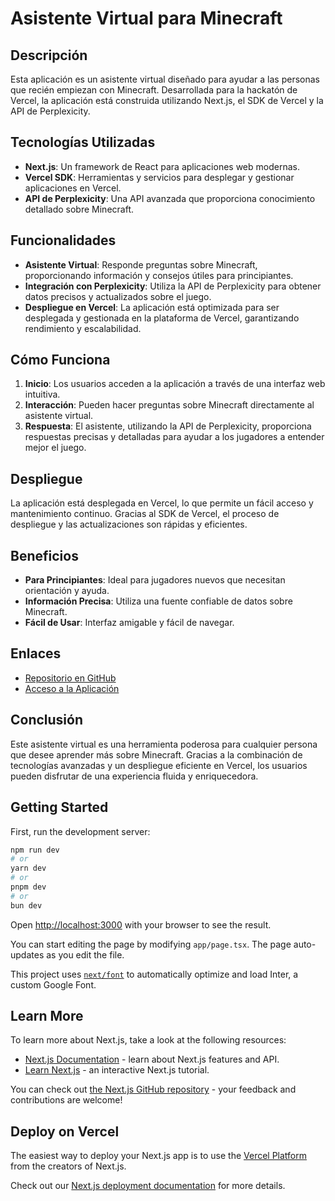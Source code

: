 # Asistente Virtual para Minecraft

## Descripción

Esta aplicación es un asistente virtual diseñado para ayudar a las personas que recién empiezan con Minecraft. Desarrollada para la hackatón de Vercel, la aplicación está construida utilizando Next.js, el SDK de Vercel y la API de Perplexicity.

## Tecnologías Utilizadas

- **Next.js**: Un framework de React para aplicaciones web modernas.
- **Vercel SDK**: Herramientas y servicios para desplegar y gestionar aplicaciones en Vercel.
- **API de Perplexicity**: Una API avanzada que proporciona conocimiento detallado sobre Minecraft.

## Funcionalidades

- **Asistente Virtual**: Responde preguntas sobre Minecraft, proporcionando información y consejos útiles para principiantes.
- **Integración con Perplexicity**: Utiliza la API de Perplexicity para obtener datos precisos y actualizados sobre el juego.
- **Despliegue en Vercel**: La aplicación está optimizada para ser desplegada y gestionada en la plataforma de Vercel, garantizando rendimiento y escalabilidad.

## Cómo Funciona

1. **Inicio**: Los usuarios acceden a la aplicación a través de una interfaz web intuitiva.
2. **Interacción**: Pueden hacer preguntas sobre Minecraft directamente al asistente virtual.
3. **Respuesta**: El asistente, utilizando la API de Perplexicity, proporciona respuestas precisas y detalladas para ayudar a los jugadores a entender mejor el juego.

## Despliegue

La aplicación está desplegada en Vercel, lo que permite un fácil acceso y mantenimiento continuo. Gracias al SDK de Vercel, el proceso de despliegue y las actualizaciones son rápidas y eficientes.

## Beneficios

- **Para Principiantes**: Ideal para jugadores nuevos que necesitan orientación y ayuda.
- **Información Precisa**: Utiliza una fuente confiable de datos sobre Minecraft.
- **Fácil de Usar**: Interfaz amigable y fácil de navegar.

## Enlaces

- [Repositorio en GitHub](#)
- [Acceso a la Aplicación](#)

## Conclusión

Este asistente virtual es una herramienta poderosa para cualquier persona que desee aprender más sobre Minecraft. Gracias a la combinación de tecnologías avanzadas y un despliegue eficiente en Vercel, los usuarios pueden disfrutar de una experiencia fluida y enriquecedora.

## Getting Started

First, run the development server:

```bash
npm run dev
# or
yarn dev
# or
pnpm dev
# or
bun dev
```

Open [http://localhost:3000](http://localhost:3000) with your browser to see the result.

You can start editing the page by modifying `app/page.tsx`. The page auto-updates as you edit the file.

This project uses [`next/font`](https://nextjs.org/docs/basic-features/font-optimization) to automatically optimize and load Inter, a custom Google Font.

## Learn More

To learn more about Next.js, take a look at the following resources:

- [Next.js Documentation](https://nextjs.org/docs) - learn about Next.js features and API.
- [Learn Next.js](https://nextjs.org/learn) - an interactive Next.js tutorial.

You can check out [the Next.js GitHub repository](https://github.com/vercel/next.js/) - your feedback and contributions are welcome!

## Deploy on Vercel

The easiest way to deploy your Next.js app is to use the [Vercel Platform](https://vercel.com/new?utm_medium=default-template&filter=next.js&utm_source=create-next-app&utm_campaign=create-next-app-readme) from the creators of Next.js.

Check out our [Next.js deployment documentation](https://nextjs.org/docs/deployment) for more details.
